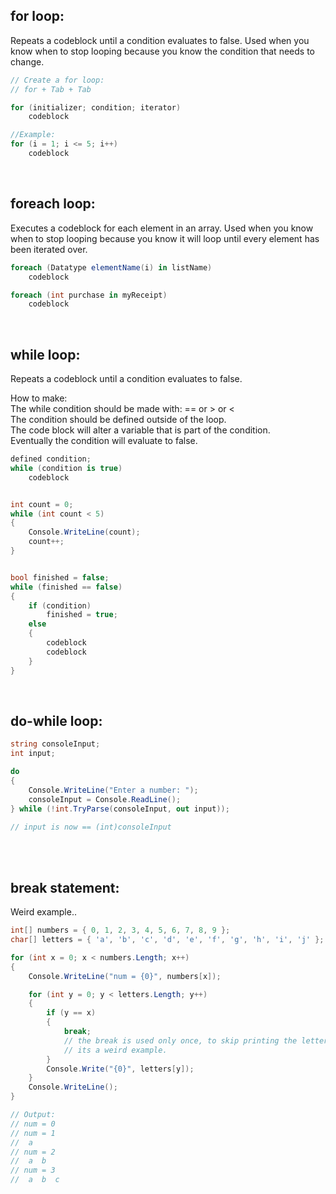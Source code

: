 ## for loop:
Repeats a codeblock until a condition evaluates to false. Used when you know when to stop looping because you know the condition that needs to change.
```c#
// Create a for loop:
// for + Tab + Tab

for (initializer; condition; iterator)
    codeblock

//Example:
for (i = 1; i <= 5; i++)
    codeblock
```

<br>

## foreach loop:
Executes a codeblock for each element in an array. Used when you know when to stop looping because you know it will loop until every element has been iterated over.
```c#
foreach (Datatype elementName(i) in listName)
    codeblock

foreach (int purchase in myReceipt)
    codeblock
```

<br>

## while loop:
Repeats a codeblock until a condition evaluates to false.

How to make:  
The while condition should be made with: ==  or  >  or  <  
The condition should be defined outside of the loop.  
The code block will alter a variable that is part of the condition.  
Eventually the condition will evaluate to false.
```c#
defined condition;
while (condition is true)
    codeblock


int count = 0;
while (int count < 5)
{
    Console.WriteLine(count);
    count++;
}


bool finished = false;
while (finished == false)
{
    if (condition)
        finished = true;
    else
    {
        codeblock
        codeblock
    }
}
```

<br>

## do-while loop:
```c#
string consoleInput;
int input;

do
{
    Console.WriteLine("Enter a number: ");
    consoleInput = Console.ReadLine();
} while (!int.TryParse(consoleInput, out input));

// input is now == (int)consoleInput
```

<br>
<br>

## break statement:
Weird example..
```c#
int[] numbers = { 0, 1, 2, 3, 4, 5, 6, 7, 8, 9 };
char[] letters = { 'a', 'b', 'c', 'd', 'e', 'f', 'g', 'h', 'i', 'j' };

for (int x = 0; x < numbers.Length; x++)
{
    Console.WriteLine("num = {0}", numbers[x]);

    for (int y = 0; y < letters.Length; y++)
    {
        if (y == x)
        {
            break;
            // the break is used only once, to skip printing the letter 'a' at 0
            // its a weird example.
        }
        Console.Write("{0}", letters[y]);
    }
    Console.WriteLine();
}

// Output:
// num = 0
// num = 1
//  a
// num = 2
//  a  b
// num = 3
//  a  b  c
```

